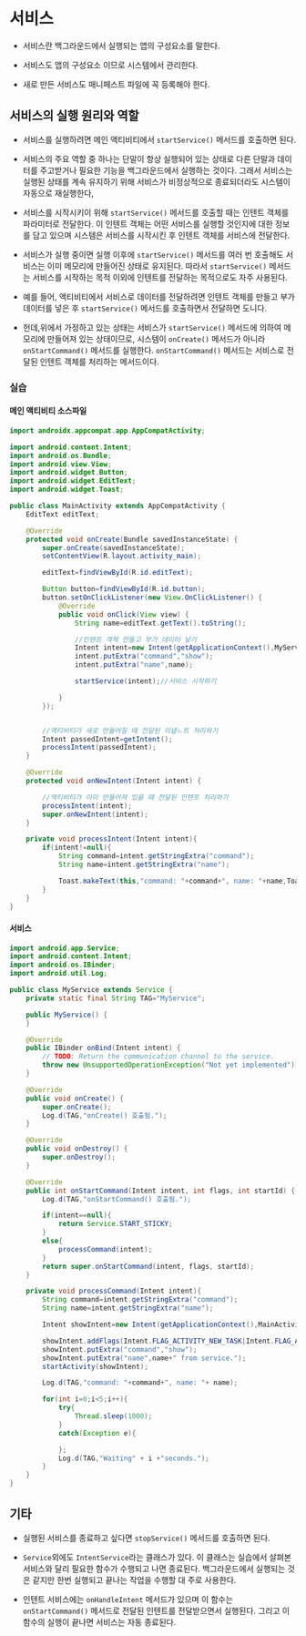 # 서비스

* 서비스란 백그라운드에서 실행되는 앱의 구성요소를 말한다.

* 서비스도 앱의 구성요소 이므로 시스템에서 관리한다.

* 새로 만든 서비스도 매니페스트 파일에 꼭 등록해야 한다.

## 서비스의 실행 원리와 역할

* 서비스를 실행하려면 메인 액티비티에서 ```startService()``` 메서드를 호출하면 된다. 

* 서비스의 주요 역할 중 하나는 단말이 항상 실행되어 있는 상태로 다른 단말과 데이터를 주고받거나 필요한 기능을 백그라운드에서 실행하는 것이다. 그래서 서비스는 실행된 상태를 계속 유지하기 위해 서비스가 비정상적으로 종료되더라도 시스템이 자동으로 재실행한다,

* 서비스를 시작시키이 위해 ```startService()``` 메서드를 호출할 때는 인텐트 객체를 파라미터로 전달한다. 이 인텐트 객체는 어떤 서비스를 실행할 것인지에 대한 정보를 담고 있으며 시스템은 서비스를 시작시킨 후 인텐트 객체를 서비스에 전달한다.

* 서비스가 실행 중이면 실행 이후에 ```startService()``` 메서드를 여러 번 호출해도 서비스는 이미 메모리에 만들어진 상태로 유지된다. 따라서 ```startService()``` 메서드는 서비스를 시작하는 목적 이외에 인텐트를 전달하는 목적으로도 자주 사용된다.

* 예를 들어, 액티비티에서 서비스로 데이터를 전달하려면 인텐트 객체를 만들고 부가 데이터를 넣은 후 ```startService()``` 메서드를 호출하면서 전달하면 도니다.

* 헌데,위에서 가정하고 있는 상태는 서비스가 ```startService()``` 메서드에 의하여 메모리에 만들어져 있는 상태이므로, 시스템이 ```onCreate()``` 메서드가 아니라 ```onStartCommand()``` 메서드를 실행한다. ```onStartCommand()``` 메서드는 서비스로 전달된 인텐트 객체를 처리하는 메서드이다.

### 실습

#### 메인 액티비티 소스파일

```java
import androidx.appcompat.app.AppCompatActivity;

import android.content.Intent;
import android.os.Bundle;
import android.view.View;
import android.widget.Button;
import android.widget.EditText;
import android.widget.Toast;

public class MainActivity extends AppCompatActivity {
    EditText editText;

    @Override
    protected void onCreate(Bundle savedInstanceState) {
        super.onCreate(savedInstanceState);
        setContentView(R.layout.activity_main);

        editText=findViewById(R.id.editText);

        Button button=findViewById(R.id.button);
        button.setOnClickListener(new View.OnClickListener() {
            @Override
            public void onClick(View view) {
                String name=editText.getText().toString();

                //인텐트 객체 만들고 부가 데이터 넣기
                Intent intent=new Intent(getApplicationContext(),MyService.class);
                intent.putExtra("command","show");
                intent.putExtra("name",name);

                startService(intent);//서비스 시작하기

            }
        });


        //액티비티가 새로 만들어질 때 전달된 이넽ㄴ트 처리하기
        Intent passedIntent=getIntent();
        processIntent(passedIntent);
    }

    @Override
    protected void onNewIntent(Intent intent) {

        //액티비티가 이미 만들어져 있을 때 전달된 인텐트 처리하기
        processIntent(intent);
        super.onNewIntent(intent);
    }

    private void processIntent(Intent intent){
        if(intent!=null){
            String command=intent.getStringExtra("command");
            String name=intent.getStringExtra("name");

            Toast.makeText(this,"command: "+command+", name: "+name,Toast.LENGTH_LONG).show();
        }
    }
}
```

#### 서비스

```java
import android.app.Service;
import android.content.Intent;
import android.os.IBinder;
import android.util.Log;

public class MyService extends Service {
    private static final String TAG="MyService";

    public MyService() {
    }

    @Override
    public IBinder onBind(Intent intent) {
        // TODO: Return the communication channel to the service.
        throw new UnsupportedOperationException("Not yet implemented");
    }

    @Override
    public void onCreate() {
        super.onCreate();
        Log.d(TAG,"onCreate() 호출됨.");
    }

    @Override
    public void onDestroy() {
        super.onDestroy();
    }

    @Override
    public int onStartCommand(Intent intent, int flags, int startId) {
        Log.d(TAG,"onStartCommand() 호출됨.");

        if(intent==null){
            return Service.START_STICKY;
        }
        else{
            processCommand(intent);
        }
        return super.onStartCommand(intent, flags, startId);
    }

    private void processCommand(Intent intent){
        String command=intent.getStringExtra("command");
        String name=intent.getStringExtra("name");

        Intent showIntent=new Intent(getApplicationContext(),MainActivity.class);//액티비티를 띄우기 위한 인텐트 객체

        showIntent.addFlags(Intent.FLAG_ACTIVITY_NEW_TASK|Intent.FLAG_ACTIVITY_SINGLE_TOP|Intent.FLAG_ACTIVITY_CLEAR_TOP);
        showIntent.putExtra("command","show");
        showIntent.putExtra("name",name+" from service.");
        startActivity(showIntent);

        Log.d(TAG,"command: "+command+", name: "+ name);

        for(int i=0;i<5;i++){
            try{
                Thread.sleep(1000);
            }
            catch(Exception e){

            };
            Log.d(TAG,"Waiting" + i +"seconds.");
        }
    }
}
```

## 기타

* 실행된 서비스를 종료하고 싶다면 ```stopService()``` 메서드를 호출하면 된다.

* ```Service```외에도 ```IntentService```라는 클래스가 있다. 이 클래스는 실습에서 살펴본 서비스와 달리 필요한 함수가 수행되고 나면 종료된다. 백그라운드에서 실행되는 것은 같지만 한번 실행되고 끝나는 작업을 수행할 대 주로 사용한다.

* 인텐트 서비스에는 ```onHandleIntent``` 메서드가 있으며 이 함수는 ```onStartCommand()``` 메서드로 전달된 인텐트를 전달받으면서 실행된다. 그리고 이 함수의 실행이 끝나면 서비스는 자동 종료된다.
